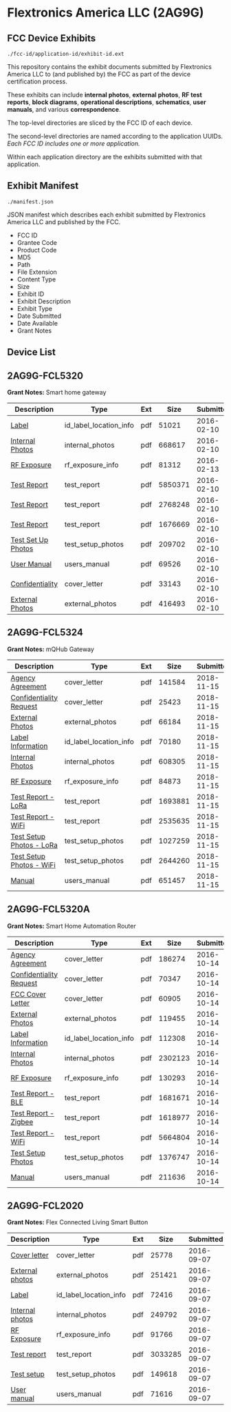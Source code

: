 # Flextronics America LLC (2AG9G)
## FCC Device Exhibits

```
./fcc-id/application-id/exhibit-id.ext
```

This repository contains the exhibit documents submitted by Flextronics America LLC to (and published by) the FCC as part of the device certification process.

These exhibits can include **internal photos**, **external photos**, **RF test reports**, **block diagrams**, **operational descriptions**, **schematics**, **user manuals**, and various **correspondence**.

The top-level directories are sliced by the FCC ID of each device.

The second-level directories are named according to the application UUIDs. *Each FCC ID includes one or more application.*

Within each application directory are the exhibits submitted with that application. 

## Exhibit Manifest

```
./manifest.json
```

JSON manifest which describes each exhibit submitted by Flextronics America LLC and published by the FCC.

- FCC ID
- Grantee Code
- Product Code
- MD5
- Path
- File Extension
- Content Type
- Size
- Exhibit ID
- Exhibit Description
- Exhibit Type
- Date Submitted
- Date Available
- Grant Notes

## Device List
## 2AG9G-FCL5320
**Grant Notes:** Smart home gateway

| Description | Type | Ext | Size | Submitted | Available |
| ----------- | ---- | --- | ---- | --------- | --------- |
| [Label](2AG9G-FCL5320/d940b4c7077b9e5a00f3df82563d542c/2900373.pdf) | id_label_location_info | pdf | 51021 | 2016-02-10 | 2016-02-13 |
| [Internal Photos](2AG9G-FCL5320/d940b4c7077b9e5a00f3df82563d542c/2900372.pdf) | internal_photos | pdf | 668617 | 2016-02-10 | 2016-02-13 |
| [RF Exposure](2AG9G-FCL5320/d940b4c7077b9e5a00f3df82563d542c/2902715.pdf) | rf_exposure_info | pdf | 81312 | 2016-02-13 | 2016-02-13 |
| [Test Report](2AG9G-FCL5320/d940b4c7077b9e5a00f3df82563d542c/2900377.pdf) | test_report | pdf | 5850371 | 2016-02-10 | 2016-02-13 |
| [Test Report](2AG9G-FCL5320/d940b4c7077b9e5a00f3df82563d542c/2900378.pdf) | test_report | pdf | 2768248 | 2016-02-10 | 2016-02-13 |
| [Test Report](2AG9G-FCL5320/d940b4c7077b9e5a00f3df82563d542c/2900379.pdf) | test_report | pdf | 1676669 | 2016-02-10 | 2016-02-13 |
| [Test Set Up Photos](2AG9G-FCL5320/d940b4c7077b9e5a00f3df82563d542c/2900376.pdf) | test_setup_photos | pdf | 209702 | 2016-02-10 | 2016-02-13 |
| [User Manual](2AG9G-FCL5320/d940b4c7077b9e5a00f3df82563d542c/2900381.pdf) | users_manual | pdf | 69526 | 2016-02-10 | 2016-02-13 |
| [Confidentiality](2AG9G-FCL5320/d940b4c7077b9e5a00f3df82563d542c/2900370.pdf) | cover_letter | pdf | 33143 | 2016-02-10 | 2016-02-13 |
| [External Photos](2AG9G-FCL5320/d940b4c7077b9e5a00f3df82563d542c/2900371.pdf) | external_photos | pdf | 416493 | 2016-02-10 | 2016-02-13 |
## 2AG9G-FCL5324
**Grant Notes:** mQHub Gateway

| Description | Type | Ext | Size | Submitted | Available |
| ----------- | ---- | --- | ---- | --------- | --------- |
| [Agency Agreement](2AG9G-FCL5324/e4acd55d4ddb4f0f84b7b3d3f9a3a6aa/4072924.pdf) | cover_letter | pdf | 141584 | 2018-11-15 | 2018-11-15 |
| [Confidentiality Request](2AG9G-FCL5324/e4acd55d4ddb4f0f84b7b3d3f9a3a6aa/4072926.pdf) | cover_letter | pdf | 25423 | 2018-11-15 | 2018-11-15 |
| [External Photos](2AG9G-FCL5324/e4acd55d4ddb4f0f84b7b3d3f9a3a6aa/4072925.pdf) | external_photos | pdf | 66184 | 2018-11-15 | 2018-11-15 |
| [Label Information](2AG9G-FCL5324/e4acd55d4ddb4f0f84b7b3d3f9a3a6aa/4072928.pdf) | id_label_location_info | pdf | 70180 | 2018-11-15 | 2018-11-15 |
| [Internal Photos](2AG9G-FCL5324/e4acd55d4ddb4f0f84b7b3d3f9a3a6aa/4072927.pdf) | internal_photos | pdf | 608305 | 2018-11-15 | 2018-11-15 |
| [RF Exposure](2AG9G-FCL5324/e4acd55d4ddb4f0f84b7b3d3f9a3a6aa/4072930.pdf) | rf_exposure_info | pdf | 84873 | 2018-11-15 | 2018-11-15 |
| [Test Report - LoRa](2AG9G-FCL5324/e4acd55d4ddb4f0f84b7b3d3f9a3a6aa/4072933.pdf) | test_report | pdf | 1693881 | 2018-11-15 | 2018-11-15 |
| [Test Report - WiFi](2AG9G-FCL5324/e4acd55d4ddb4f0f84b7b3d3f9a3a6aa/4072934.pdf) | test_report | pdf | 2535635 | 2018-11-15 | 2018-11-15 |
| [Test Setup Photos - LoRa](2AG9G-FCL5324/e4acd55d4ddb4f0f84b7b3d3f9a3a6aa/4072931.pdf) | test_setup_photos | pdf | 1027259 | 2018-11-15 | 2018-11-15 |
| [Test Setup Photos - WiFi](2AG9G-FCL5324/e4acd55d4ddb4f0f84b7b3d3f9a3a6aa/4072932.pdf) | test_setup_photos | pdf | 2644260 | 2018-11-15 | 2018-11-15 |
| [Manual](2AG9G-FCL5324/e4acd55d4ddb4f0f84b7b3d3f9a3a6aa/4072929.pdf) | users_manual | pdf | 651457 | 2018-11-15 | 2018-11-15 |
## 2AG9G-FCL5320A
**Grant Notes:** Smart Home Automation Router

| Description | Type | Ext | Size | Submitted | Available |
| ----------- | ---- | --- | ---- | --------- | --------- |
| [Agency Agreement](2AG9G-FCL5320A/b387cde8906cea2e4933c9e0ec08e829/3164007.pdf) | cover_letter | pdf | 186274 | 2016-10-14 | 2016-10-14 |
| [Confidentiality Request](2AG9G-FCL5320A/b387cde8906cea2e4933c9e0ec08e829/3164008.pdf) | cover_letter | pdf | 70347 | 2016-10-14 | 2016-10-14 |
| [FCC Cover Letter](2AG9G-FCL5320A/b387cde8906cea2e4933c9e0ec08e829/3164009.pdf) | cover_letter | pdf | 60905 | 2016-10-14 | 2016-10-14 |
| [External Photos](2AG9G-FCL5320A/b387cde8906cea2e4933c9e0ec08e829/3164006.pdf) | external_photos | pdf | 119455 | 2016-10-14 | 2016-10-14 |
| [Label Information](2AG9G-FCL5320A/b387cde8906cea2e4933c9e0ec08e829/3164011.pdf) | id_label_location_info | pdf | 112308 | 2016-10-14 | 2016-10-14 |
| [Internal Photos](2AG9G-FCL5320A/b387cde8906cea2e4933c9e0ec08e829/3164010.pdf) | internal_photos | pdf | 2302123 | 2016-10-14 | 2016-10-14 |
| [RF Exposure](2AG9G-FCL5320A/b387cde8906cea2e4933c9e0ec08e829/3164013.pdf) | rf_exposure_info | pdf | 130293 | 2016-10-14 | 2016-10-14 |
| [Test Report - BLE](2AG9G-FCL5320A/b387cde8906cea2e4933c9e0ec08e829/3164015.pdf) | test_report | pdf | 1681671 | 2016-10-14 | 2016-10-14 |
| [Test Report - Zigbee](2AG9G-FCL5320A/b387cde8906cea2e4933c9e0ec08e829/3164016.pdf) | test_report | pdf | 1618977 | 2016-10-14 | 2016-10-14 |
| [Test Report - WiFi](2AG9G-FCL5320A/b387cde8906cea2e4933c9e0ec08e829/3164061.pdf) | test_report | pdf | 5664804 | 2016-10-14 | 2016-10-14 |
| [Test Setup Photos](2AG9G-FCL5320A/b387cde8906cea2e4933c9e0ec08e829/3164014.pdf) | test_setup_photos | pdf | 1376747 | 2016-10-14 | 2016-10-14 |
| [Manual](2AG9G-FCL5320A/b387cde8906cea2e4933c9e0ec08e829/3164012.pdf) | users_manual | pdf | 211636 | 2016-10-14 | 2016-10-14 |
## 2AG9G-FCL2020
**Grant Notes:** Flex Connected Living Smart Button

| Description | Type | Ext | Size | Submitted | Available |
| ----------- | ---- | --- | ---- | --------- | --------- |
| [Cover letter](2AG9G-FCL2020/4e1323249ea5c2729e5afad153624223/3126191.pdf) | cover_letter | pdf | 25778 | 2016-09-07 | 2016-09-07 |
| [External photos](2AG9G-FCL2020/4e1323249ea5c2729e5afad153624223/3126192.pdf) | external_photos | pdf | 251421 | 2016-09-07 | 2016-09-07 |
| [Label](2AG9G-FCL2020/4e1323249ea5c2729e5afad153624223/3126193.pdf) | id_label_location_info | pdf | 72416 | 2016-09-07 | 2016-09-07 |
| [Internal photos](2AG9G-FCL2020/4e1323249ea5c2729e5afad153624223/3126194.pdf) | internal_photos | pdf | 249792 | 2016-09-07 | 2016-09-07 |
| [RF Exposure](2AG9G-FCL2020/4e1323249ea5c2729e5afad153624223/3126196.pdf) | rf_exposure_info | pdf | 91766 | 2016-09-07 | 2016-09-07 |
| [Test report](2AG9G-FCL2020/4e1323249ea5c2729e5afad153624223/3126198.pdf) | test_report | pdf | 3033285 | 2016-09-07 | 2016-09-07 |
| [Test setup](2AG9G-FCL2020/4e1323249ea5c2729e5afad153624223/3126199.pdf) | test_setup_photos | pdf | 149618 | 2016-09-07 | 2016-09-07 |
| [User manual](2AG9G-FCL2020/4e1323249ea5c2729e5afad153624223/3126200.pdf) | users_manual | pdf | 71616 | 2016-09-07 | 2016-09-07 |
